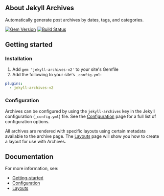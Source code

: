 ## About Jekyll Archives

Automatically generate post archives by dates, tags, and categories.

[![Gem Version](https://badge.fury.io/rb/jekyll-archives-v2.svg)](http://badge.fury.io/rb/jekyll-archives-v2)
[![Build Status](https://github.com/george-gca/jekyll-archives-v2/actions/workflows/ci.yml/badge.svg)](https://github.com/george-gca/jekyll-archives-v2/actions/workflows/ci.yml)

## Getting started

### Installation

1. Add `gem 'jekyll-archives-v2'` to your site's Gemfile
2. Add the following to your site's `_config.yml`:

```yml
plugins:
  - jekyll-archives-v2
```

### Configuration

Archives can be configured by using the `jekyll-archives` key in the Jekyll configuration (`_config.yml`) file. See the [Configuration](configuration.md) page for a full list of configuration options.

All archives are rendered with specific layouts using certain metadata available to the archive page. The [Layouts](layouts.md) page will show you how to create a layout for use with Archives.

## Documentation

For more information, see:

* [Getting-started](getting-started.md)
* [Configuration](configuration.md)
* [Layouts](layouts.md)
